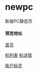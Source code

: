 # newpc
新版PC静态页

#### 预览地址
[首页](https://estherji.github.io/newpc/Views/Home/Index.html)

[标列表](https://estherji.github.io/newpc/Views/Credit/credit.html)
[标详情](https://estherji.github.io/newpc/Views/Credit/project.html)

[账户纵览](https://estherji.github.io/newpc/Views/Account/index.html)
